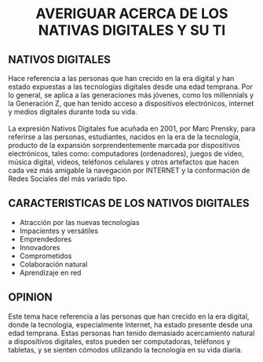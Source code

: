 <!-- <h1>TIPOS DE DATOS EN JAVASCRIPT</h1>

<p>
JavaScript es un lenguaje de programación que admite varios tipos de datos. Estos tipos de datos se dividen en dos categorías: primitivos y objetos. A continuación, se presentan los principales tipos de datos en JavaScript
</p>
<h2>Numbers</h2>
<p>
Representa números, ya sea enteros o decimales.
</p>
<p>
let edad = 30;
<br>
let pi = 3.1416;
</p>

<h2>String</h2>
<p>
Representa cadenas de caracteres, como texto.
<br>
<br>
let nombre = "Juan";
<br>
let mensaje = "¡Hola, bienvenido!";
</p>
<h2>Boolean</h2>
<p>
Representa valores verdaderos o falsos.
<br>
<br>
let esMayorDeEdad = true;
<br>
let esEstudiante = false;
</p>
<h2>Null</h2>
<p>
Representa la ausencia intencionada de un valor.
<br>
<br>
let valorNulo = null;
</p> -->


<h1>AVERIGUAR ACERCA DE LOS NATIVAS DIGITALES Y SU TI</h1> <style>
    h1{
        text-align: center;
    }
</style>

<h2>NATIVOS DIGITALES</h2>

<p>
Hace referencia a las personas que han crecido en la era digital y han estado expuestas a las tecnologías digitales desde una edad temprana. Por lo general, se aplica a las generaciones más jóvenes, como los millennials y la Generación Z, que han tenido acceso a dispositivos electrónicos, internet y medios digitales durante toda su vida.
<br>
<br>
La expresión Nativos Digitales fue acuñada en 2001, por Marc Prensky, para referirse a las personas, estudiantes, nacidos en la era de la tecnología, producto de la expansión sorprendentemente marcada por dispositivos electrónicos, tales como: computadores (ordenadores), juegos de video, música digital, videos, teléfonos celulares y otros artefactos que hacen cada vez más amigable la navegación por INTERNET y la conformación de Redes Sociales del más variado tipo.
</p>

<h2>CARACTERISTICAS DE LOS NATIVOS DIGITALES</h2>
<ul>
    <li>Atracción por las nuevas tecnologías</li>
    <li>Impacientes y versátiles</li>
    <li>Emprendedores</li>
    <li>Innovadores</li>
    <li>Comprometidos</li>
    <li>Colaboración natural</li>
    <li>Aprendizaje en red</li>
</ul>



<footer>
<h2>OPINION</h2>
<p>
Este tema hace referencia a las personas que han crecido en la era digital, donde la tecnología, especialmente Internet, ha estado presente desde una edad temprana. Estas personas han tenido demasiado acercamiento natural a dispositivos digitales, estos pueden ser computadoras, teléfonos y tabletas, y se sienten cómodos utilizando la tecnología en su vida diaria.
</p>
</footer>